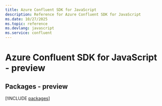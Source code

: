 ```yaml
---
title: Azure Confluent SDK for JavaScript
description: Reference for Azure Confluent SDK for JavaScript
ms.date: 10/27/2025
ms.topic: reference
ms.devlang: javascript
ms.service: confluent
---
```

# Azure Confluent SDK for JavaScript - preview
## Packages - preview
[!INCLUDE [packages](confluent-index.md)]